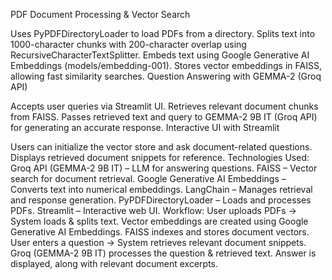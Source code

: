 PDF Document Processing & Vector Search

Uses PyPDFDirectoryLoader to load PDFs from a directory.
Splits text into 1000-character chunks with 200-character overlap using RecursiveCharacterTextSplitter.
Embeds text using Google Generative AI Embeddings (models/embedding-001).
Stores vector embeddings in FAISS, allowing fast similarity searches.
Question Answering with GEMMA-2 (Groq API)

Accepts user queries via Streamlit UI.
Retrieves relevant document chunks from FAISS.
Passes retrieved text and query to GEMMA-2 9B IT (Groq API) for generating an accurate response.
Interactive UI with Streamlit

Users can initialize the vector store and ask document-related questions.
Displays retrieved document snippets for reference.
Technologies Used:
Groq API (GEMMA-2 9B IT) – LLM for answering questions.
FAISS – Vector search for document retrieval.
Google Generative AI Embeddings – Converts text into numerical embeddings.
LangChain – Manages retrieval and response generation.
PyPDFDirectoryLoader – Loads and processes PDFs.
Streamlit – Interactive web UI.
Workflow:
User uploads PDFs → System loads & splits text.
Vector embeddings are created using Google Generative AI Embeddings.
FAISS indexes and stores document vectors.
User enters a question → System retrieves relevant document snippets.
Groq (GEMMA-2 9B IT) processes the question & retrieved text.
Answer is displayed, along with relevant document excerpts.
